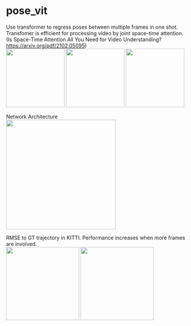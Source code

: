 # pose_vit

Use transformer to regress poses between multiple frames in one shot.  
Transfomer is efficient for processing video by joint space-time attention. (Is Space-Time Attention All You Need for Video Understanding?
https://arxiv.org/pdf/2102.05095)  
<img src="https://github.com/LeungTsang/pose_vit/raw/master/fig/pic1.png" width="160px">
<img src="https://github.com/LeungTsang/pose_vit/raw/master/fig/pic2.png" width="160px">
<img src="https://github.com/LeungTsang/pose_vit/raw/master/fig/pic3.png" width="160px">

Network Architecture  
<img src="https://github.com/LeungTsang/pose_vit/raw/master/fig/Architecture_pose_vit.png" width="300px">  

RMSE to GT trajectory in KITTI. Performance increases when more frames are involved.  
<img src="https://github.com/LeungTsang/pose_vit/raw/master/fig/rmse9.png" width="200px">
<img src="https://github.com/LeungTsang/pose_vit/raw/master/fig/rmse10.png" width="200px">
